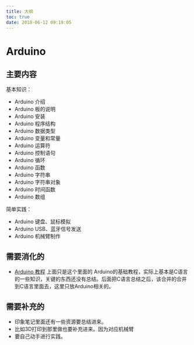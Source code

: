 ```yaml
---
title: 大纲
toc: true
date: 2018-06-12 09:19:05
---
```

# Arduino

## 主要内容

基本知识：

- Arduino 介绍
- Arduino 板的说明
- Arduino 安装
- Arduino 程序结构
- Arduino 数据类型
- Arduino 变量和常量
- Arduino 运算符
- Arduino 控制语句
- Arduino 循环
- Arduino 函数
- Arduino 字符串
- Arduino 字符串对象
- Arduino 时间函数
- Arduino 数组

简单实践：

- Arduino 键盘、鼠标模拟
- Arduino USB、蓝牙信号发送
- Arduino 机械臂制作



## 需要消化的

- [Arduino 教程](https://www.w3cschool.cn/arduino/) 上面只是这个里面的 Arduino的基础教程，实际上基本是C语言的一些知识，关键的东西还没有总结。后面把C语言总结之后，该合并的合并到C语言里面去，这里只放Arduino相关的。




## 需要补充的

- 印象笔记里面还有一些资源要总结进来。
- 比如3D打印到那里做也要补充进来。因为对应机械臂
- 要自己动手进行实践。
